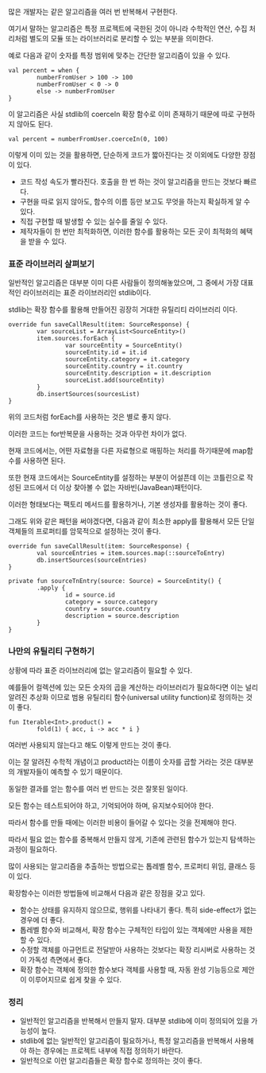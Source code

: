 많은 개발자는 같은 알고리즘을 여러 번 반복해서 구현한다.

여기서 말하는 알고리즘은 특정 프로젝트에 국한된 것이 아니라 수학적인 연산, 수집 처리처럼 별도의 모듈 또는 라이브러리로 분리할 수 있는 부분을 의미한다.

예로 다음과 같이 숫자를 특정 범위에 맞추는 간단한 알고리즘이 있을 수 있다.

```
val percent = when {
		numberFromUser > 100 -> 100
		numberFromUser < 0 -> 0
		else -> numberFromUser
}
```

이 알고리즘은 사실 stdlib의 coerceIn 확장 함수로 이미 존재하기 때문에 따로 구현하지 않아도 된다.

```
val percent = numberFromUser.coerceIn(0, 100)
```

이렇게 이미 있는 것을 활용하면, 단순하게 코드가 짧아진다는 것 이외에도 다양한 장점이 있다.

- 코드 작성 속도가 빨라진다. 호출을 한 번 하는 것이 알고리즘을 만드는 것보다 빠르다.
- 구현을 따로 읽지 않아도, 함수의 이름 등만 보고도 무엇을 하는지 확실하게 알 수 있다.
- 직접 구현할 때 발생할 수 있는 실수를 줄일 수 있다.
- 제작자들이 한 번만 최적화하면, 이러한 함수를 활용하는 모든 곳이 최적화의 혜택을 받을 수 있다.

### 표준 라이브러리 살펴보기

일반적인 알고리즘은 대부분 이미 다른 사람들이 정의해놓았으며, 그 중에서 가장 대표적인 라이브러리는 표준 라이브러리인 stdlib이다.

stdlib는 확장 함수를 활용해 만들어진 굉장히 거대한 유틸리티 라이브러리 이다.

```
override fun saveCallResult(item: SourceResponse) {
		var sourceList = ArrayList<SourceEntity>()
		item.sources.forEach {
				var sourceEntity = SourceEntity()
				sourceEntity.id = it.id
				sourceEntity.category = it.category
				sourceEntity.country = it.country
				sourceEntity.description = it.description
				sourceList.add(sourceEntity)
		}
		db.insertSources(sourcesList)
}
```

위의 코드처럼 forEach를 사용하는 것은 별로 좋지 않다.

이러한 코드는 for반복문을 사용하는 것과 아무런 차이가 없다.

현재 코드에서는, 어떤 자료형을 다른 자료형으로 매핑하는 처리를 하기때문에 map함수를 사용하면 된다.

또한 현재 코드에서는 SourceEntity를 설정하는 부분이 어설픈데 이는 코틀린으로 작성된 코드에서 더 이상 찾아볼 수 없는 자바빈(JavaBean)패턴이다.

이러한 형태보다는 팩토리 메서드를 활용하거나, 기본 생성자를 활용하는 것이 좋다.

그래도 위와 같은 패턴을 써야겠다면, 다음과 같이 최소한 apply를 활용해서 모든 단일 객체들의 프로퍼티를 암묵적으로 설정하는 것이 좋다.

```
override fun saveCallResult(item: SourceResponse) {
		val sourceEntries = item.sources.map(::sourceToEntry)
		db.insertSources(sourceEntries)
}

private fun sourceTnEntry(source: Source) = SourceEntity() {
		.apply {
				id = source.id
				category = source.category
				country = source.country
				description = source.description
		}
}
```

### 나만의 유틸리티 구현하기

상황에 따라 표준 라이브러리에 없는 알고리즘이 필요할 수 있다.

예를들어 컬렉션에 있는 모든 숫자의 곱을 계산하는 라이브러리가 필요하다면 이는 널리 알려진 추상화 이므로 범용 유틸리티 함수(universal utility function)로 정의하는 것이 좋다.

```
fun Iterable<Int>.product() = 
		fold(1) { acc, i -> acc * i }
```

여러번 사용되지 않는다고 해도 이렇게 만드는 것이 좋다.

이는 잘 알려진 수학적 개념이고 product라는 이름이 숫자를 곱할 거라는 것은 대부분의 개발자들이 예측할 수 있기 때문이다.

동일한 결과를 얻는 함수를 여러 번 만드는 것은 잘못된 일이다.

모든 함수는 테스트되어야 하고, 기억되어야 하며, 유지보수되어야 한다.

따라서 함수를 만들 때에는 이러한 비용이 들어갈 수 있다는 것을 전제해야 한다.

따라서 필요 없는 함수를 중복해서 만들지 않게, 기존에 관련된 함수가 있는지 탐색하는 과정이 필요하다.

많이 사용되는 알고리즘을 추출하는 방법으로는 톱레벨 함수, 프로퍼티 위임, 클래스 등이 있다.

확장함수는 이러한 방법들에 비교해서 다음과 같은 장점을 갖고 있다.

- 함수는 상태를 유지하지 않으므로, 행위를 나타내기 좋다. 특히 side-effect가 없는 경우에 더 좋다.
- 톱레벨 함수와 비교해서, 확장 함수는 구체적인 타입이 있는 객체에만 사용을 제한할 수 있다.
- 수정할 객체를 아규먼트로 전달받아 사용하는 것보다는 확장 리시버로 사용하는 것이 가독성 측면에서 좋다.
- 확장 함수는 객체에 정의한 함수보다 객체를 사용할 때, 자동 완성 기능등으로 제안이 이루어지므로 쉽게 찾을 수 있다.

### 정리

- 일반적인 알고리즘을 반복해서 만들지 말자. 대부분 stdlib에 이미 정의되어 있을 가능성이 높다.
- stdlib에 없는 일반적인 알고리즘이 필요하거나, 특정 알고리즘을 반복해서 사용해야 하는 경우에는 프로젝트 내부에 직접 정의하기 바란다.
- 일반적으로 이런 알고리즘들은 확장 함수로 정의하는 것이 좋다.
